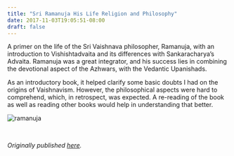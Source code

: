```yaml
---
title: "Sri Ramanuja His Life Religion and Philosophy"
date: 2017-11-03T19:05:51-08:00
draft: false
---
```


A primer on the life of the Sri Vaishnava philosopher, Ramanuja, with an introduction to Vishishtadvaita and its differences with Sankaracharya’s Advaita. Ramanuja was a great integrator, and his success lies in combining the devotional aspect of the Azhwars, with the Vedantic Upanishads.

As an introductory book, it helped clarify some basic doubts I had on the origins of Vaishnavism. However, the philosophical aspects were hard to comprehend, which, in retrospect, was expected. A re-reading of the book as well as reading other books would help in understanding that better.

![ramanuja](/ramanuja.jpg)

&nbsp;&nbsp;

*Originally published [here](https://www.goodreads.com/review/show/2168200743).*